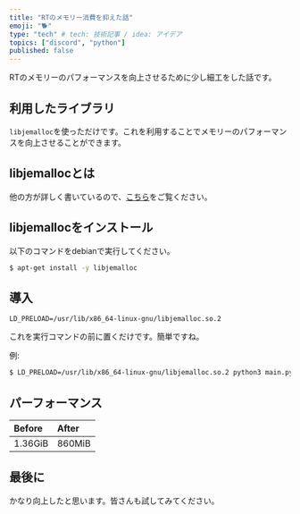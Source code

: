 ```yaml
---
title: "RTのメモリー消費を抑えた話"
emoji: "🐕"
type: "tech" # tech: 技術記事 / idea: アイデア
topics: ["discord", "python"]
published: false
---
```


RTのメモリーのパフォーマンスを向上させるために少し細工をした話です。

## 利用したライブラリ
`libjemalloc`を使っただけです。これを利用することでメモリーのパフォーマンスを向上させることができます。

## libjemallocとは
他の方が詳しく書いているので、[こちら](https://hackmd.io/@Noah248/H1X3dTKuB#Jemalloc%E3%81%A8%E3%81%AF)をご覧ください。

## libjemallocをインストール
以下のコマンドをdebianで実行してください。
```bash
$ apt-get install -y libjemalloc
```

## 導入
```
LD_PRELOAD=/usr/lib/x86_64-linux-gnu/libjemalloc.so.2
```
これを実行コマンドの前に置くだけです。簡単ですね。

例:
```sh
$ LD_PRELOAD=/usr/lib/x86_64-linux-gnu/libjemalloc.so.2 python3 main.py
```

## パーフォーマンス
| Before  | After  |
| :------ | :----- |
| 1.36GiB | 860MiB |

## 最後に
かなり向上したと思います。皆さんも試してみてください。